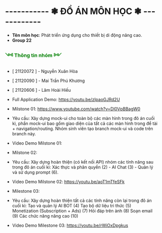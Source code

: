 # -----------  ❃ ĐỒ ÁN MÔN HỌC  ❃   ------------

- **Tên môn học**: Phát triển ứng dụng cho thiết bị di động nâng cao.
- **Group 22**

<h3 style="color: green;">༺ Thông tin nhóm ༻</h3> 

- [ 21120072 ] - Nguyễn Xuân Hòa
- [ 21120090 ] - Mai Trần Phú Khương 
- [ 21120606 ] - Lâm Hoài Hiếu

- Full Application Demo: https://youtu.be/zIpaoGJRd2U 

- Milstone 01: https://www.youtube.com/watch?v=Dl0VpBBagW0 
- Yêu cầu: Xây dựng mock-ui cho toàn bộ các màn hình trong đô án cuối kì, phần mock-ui bao gồm giao diện của tất cả các màn hình trong để tài + navigation/routing. Nhóm sinh viên tạo branch mock-ui và code trên branch này.
- Video Demo Milstone 01: 

- Milstone 02:
- Yêu cầu: Xây dựng hoàn thiện (có kết nối API) nhóm các tính năng sau trong đô án cuối kì: Xác thực và phân quyền (2) - AI Chat (3) - Quản lý và sử dụng prompt (6).
- Video Demo Milstone 02: https://youtu.be/aoT1mTfeSFk

- Milestone 03:
- Yêu cầu: Xây dựng hoàn thiện tất cả các tính năng còn lại trong đô án cuối kì:
    Tạo và quản lý AI BOT (4)
    Tạo bộ dữ liệu tri thức (5)
    Monetization (Subscription + Ads) (7)
    Hỏi đáp trên ảnh (8)
    Soạn email (9)
    Các chức năng nâng cao (10)
- Video Demo Milestone 03: https://youtu.be/rWiOxDpgkus
